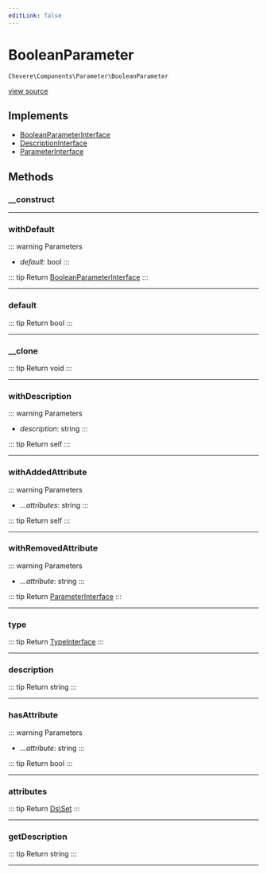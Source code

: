 ```yaml
---
editLink: false
---
```


# BooleanParameter

`Chevere\Components\Parameter\BooleanParameter`

[view source](https://github.com/chevere/chevere/blob/master/src/Chevere/Components/Parameter/BooleanParameter.php)

## Implements

- [BooleanParameterInterface](../../Interfaces/Parameter/BooleanParameterInterface.md)
- [DescriptionInterface](../../Interfaces/Common/DescriptionInterface.md)
- [ParameterInterface](../../Interfaces/Parameter/ParameterInterface.md)

## Methods

### __construct

---

### withDefault

::: warning Parameters
- *default*: bool
:::

::: tip Return
[BooleanParameterInterface](../../Interfaces/Parameter/BooleanParameterInterface.md)
:::

---

### default

::: tip Return
bool
:::

---

### __clone

::: tip Return
void
:::

---

### withDescription

::: warning Parameters
- *description*: string
:::

::: tip Return
self
:::

---

### withAddedAttribute

::: warning Parameters
- *...attributes*: string
:::

::: tip Return
self
:::

---

### withRemovedAttribute

::: warning Parameters
- *...attribute*: string
:::

::: tip Return
[ParameterInterface](../../Interfaces/Parameter/ParameterInterface.md)
:::

---

### type

::: tip Return
[TypeInterface](../../Interfaces/Type/TypeInterface.md)
:::

---

### description

::: tip Return
string
:::

---

### hasAttribute

::: warning Parameters
- *...attribute*: string
:::

::: tip Return
bool
:::

---

### attributes

::: tip Return
[Ds\Set](https://www.php.net/manual/class.ds\set)
:::

---

### getDescription

::: tip Return
string
:::

---
